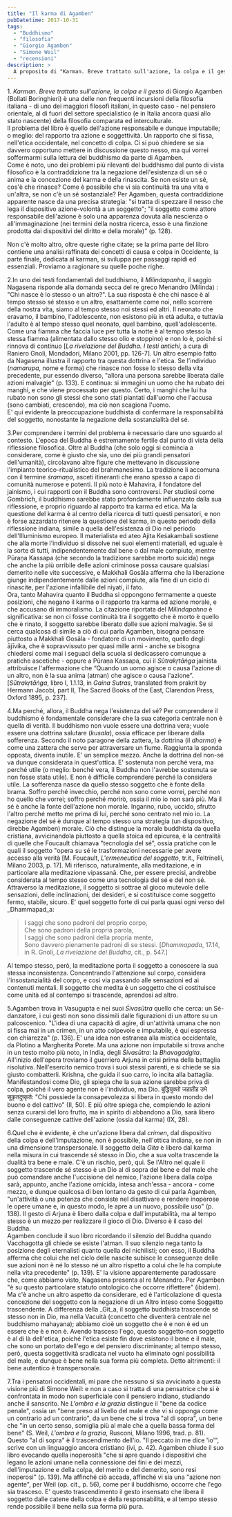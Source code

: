 ```yaml
---
title: "Il karma di Agamben"
pubDatetime: 2017-10-31 
tags: 
  - "Buddhismo"
  - "filosofia"
  - "Giorgio Agamben"
  - "Simone Weil"
  - "recensioni"
description: >
  A proposito di "Karman. Breve trattato sull'azione, la colpa e il gesto" di Giorgio Agamben.
---
```


1\. _Karman. Breve trattato sull'azione, la colpa e il gesto_ di Giorgio Agamben (Bollati Boringhieri) è una delle non frequenti incursioni della filosofia italiana - di uno dei maggiori filosofi italiani, in questo caso - nel pensiero orientale, al di fuori del settore specialistico (e in Italia ancora quasi allo stato nascente) della filosofia comparata ed interculturale.  
Il problema del libro è quello dell'azione responsabile e dunque imputabile; o meglio: del rapporto tra azione e soggettività. Un rapporto che si fissa, nell'etica occidentale, nel concetto di colpa. Ci si può chiedere se sia davvero opportuno mettere in discussione questo nesso, ma qui vorrei soffermarmi sulla lettura del buddhismo da parte di Agamben.  
Come è noto, uno dei problemi più rilevanti del buddhismo dal punto di vista filosofico è la contraddizione tra la negazione dell'esistenza di un sé o anima e la concezione del karma e della rinascita. Se non esiste un sé, cos'è che rinasce? Come è possibile che vi sia continuità tra una vita e un'altra, se non c'è un sé sostanziale? Per Agamben, questa contraddizione apparente nasce da una precisa strategia: "si tratta di spezzare il nesso che lega il dispositivo azione-volontà a un soggetto"; "il soggetto come attore responsabile dell'azione è solo una apparenza dovuta alla nescienza o all'immaginazione (nei termini della nostra ricerca, esso è una finzione prodotta dai dispositivi del diritto e della morale)" (p. 128). 

Non c'è molto altro, oltre queste righe citate; se la prima parte del libro contiene una analisi raffinata dei concetti di causa e colpa in Occidente, la parte finale, dedicata al karman, si sviluppa per passaggi rapidi ed essenziali. Proviamo a ragionare su quelle poche righe. 

2.In uno dei testi fondamentali del buddhismo, il _Milindapanha_, il saggio Nagasena risponde alla domanda secca del re greco Menandro (Milinda) : "Chi nasce è lo stesso o un altro?". La sua risposta è che chi nasce è al tempo stesso sé stesso e un altro, esattamente come noi, nello scorrere della nostra vita, siamo al tempo stesso noi stessi ed altri. Il neonato che eravamo, il bambino, l'adolescente, non esistono più in età adulta, e tuttavia l'adulto è al tempo stesso quel neonato, quel bambino, quell'adolescente. Come una fiamma che faccia luce per tutta la notte è al tempo stesso la stessa fiamma (alimentata dallo stesso olio e stoppino) e non lo è, poiché si rinnova di continuo \[_La rivelazione del Buddha. I testi antichi_, a cura di Raniero Gnoli, Mondadori, Milano 2001, pp. 126-7\]. Un altro esempio fatto da Nagasena illustra il rapporto tra questa dottrina e l'etica. Se l'individuo (_namarupa_, nome e forma) che rinasce non fosse lo stesso della vita precedente, pur essendo diverso, "allora una persona sarebbe liberata dalle azioni malvagie" (p. 133). E continua: si immagini un uomo che ha rubato dei manghi, e che viene processato per questo. Certo, i manghi che lui ha rubato non sono gli stessi che sono stati piantati dall'uomo che l'accusa (sono cambiati, crescendo), ma ciò non scagiona l'uomo.  
E' qui evidente la preoccupazione buddhista di confermare la responsabilità del soggetto, nonostante la negazione della sostanzialità del sé.


3.Per comprendere i termini del problema è necessario dare uno sguardo al contesto. L'epoca del Buddha è estremamente fertile dal punto di vista della riflessione filosofica. Oltre al Buddha (che solo oggi si comincia a considerare, come è giusto che sia, uno dei più grandi pensatori dell'umanità), circolavano altre figure che mettevano in discussione l'impianto teorico-ritualistico del brahmanesimo. La tradizione li accomuna con il termine _śramaṇa_, asceti itineranti che erano spesso a capo di comunità numerose e potenti. Il più noto è Mahavira, il fondatore del jainismo, i cui rapporti con il Buddha sono controversi. Per studiosi come Gombrich, il buddhismo sarebbe stato profondamente influenzato dalla sua riflessione, e proprio riguardo al rapporto tra karma ed etica. Ma la questione del karma è al centro della ricerca di tutti questi pensatori, e non è forse azzardato ritenere la questione del karma, in questo periodo della riflessione indiana, simile a quella dell'esistenza di Dio nel periodo dell'Illuminismo europeo. Il materialista ed ateo Ajita Keśakambali sostiene che alla morte l'individuo si dissolve nei suoi elementi materiali, ed uguale è la sorte di tutti, indipendentemente dal bene o dal male compiuto, mentre Pūraṇa Kassapa (che secondo la tradizione sarebbe morto suicida) nega che anche la più orribile delle azioni criminose possa causare qualsiasi demerito nelle vite successive, e Makkhali Gosāla afferma che la liberazione giunge indipendentemente dalle azioni compiute, alla fine di un ciclo di rinascite, per l'azione infallibile del niyati, il fato.  
Ora, tanto Mahavira quanto il Buddha si oppongono fermamente a queste posizioni, che negano il karma o il rapporto tra karma ed azione morale, e che accusano di immoralismo. La citazione riportata del _Milindapahna_ è significativa: se non ci fosse continuità tra il soggetto che è morto è quello che è rinato, il soggetto sarebbe liberato dalle sue azioni malvagie. Se si cerca qualcosa di simile a ciò di cui parla Agamben, bisogna pensare piuttosto a Makkhali Gosāla - fondatore di un movimento, quello degli ājīvika, che è sopravvissuto per quasi mille anni - anche se bisogna chiedersi come mai i seguaci della scuola si dedicassero comunque a pratiche ascetiche - oppure a Pūraṇa Kassapa, cui il _Sūtrakṛtāṅga_ jainista attribuisce l'affermazione che “Quando un uomo agisce o causa l'azione di un altro, non è la sua anima (atman) che agisce o causa l'azione”. \[_Sūtrakṛtāṅga_, libro I, 1.1.13, in _Gaina Sutras_, translated from prakrit by Hermann Jacobi, part II, The Sacred Books of the East, Clarendon Press, Oxford 1895, p. 237\].

4.Ma perché, allora, il Buddha nega l'esistenza del sé? Per comprendere il buddhismo è fondamentale considerare che la sua categoria centrale non è quella di verità. Il buddhismo non vuole essere una dottrina vera; vuole essere una dottrina salutare (_kusala_), ossia efficace per liberare dalla sofferenza. Secondo il noto paragone della zattera, la dottrina (il _dharma_) è come una zattera che serve per attraversare un fiume. Raggiunta la sponda opposta, diventa inutile. E' un semplice mezzo. Anche la dottrina del non-sé va dunque considerata in quest'ottica. E' sostenuta non perché vera, ma perché utile (o meglio: benché vera, il Buddha non l'avrebbe sostenuta se non fosse stata utile). E non è difficile comprendere perché la considera utile. La sofferenza nasce da quello stesso soggetto che è fonte della brama. Soffro perché invecchio, perché non sono come vorrei, perché non ho quello che vorrei; soffro perché morirò, ossia il mio io non sarà più. Ma il sé è anche la fonte dell'azione non morale. Inganno, rubo, uccido, sfrutto l'altro perché metto me prima di lui, perché sono centrato nel mio io. La negazione del sé è dunque al tempo stesso una strategia (un dispositivo, direbbe Agamben) morale. Ciò che distingue la morale buddhista da quella cristiana, avvicinandola piuttosto a quella stoica ed epicurea, è la centralità di quelle che Foucault chiamava "tecnologia del sé", ossia pratiche con le quali il soggetto "opera su sé le trasformazioni necessarie per avere accesso alla verità \[M. Foucault, _L'ermeneutica del soggetto_, tr.it., Feltrinelli, Milano 2003, p. 17\]. Mi riferisco, naturalmente, alla meditazione, e in particolare alla meditazione vipassanā. Che, per essere precisi, andrebbe considerata al tempo stesso come una tecnologia del sé e del non sé. Attraverso la meditazione, il soggetto si sottrae al gioco mutevole delle sensazioni, delle inclinazioni, dei desideri, e si costituisce come soggetto fermo, stabile, sicuro. E' quel soggetto forte di cui parla quasi ogni verso del _Dhammapad_a:

> I saggi che sono padroni del proprio corpo,  
> Che sono padroni della propria parola,  
> I saggi che sono padroni della propria mente,  
> Sono davvero pienamente padroni di se stessi. \[_Dhammapada_, 17.14, in R. Gnoli, _La rivelazione del Buddha_, cit., p. 547.\] 

Al tempo stesso, però, la meditazione porta il soggetto a conoscere la sua stessa inconsistenza. Concentrando l'attenzione sul corpo, considera l'insostanzialità del corpo, e così via passando alle sensazioni ed ai contenuti mentali. Il soggetto che medita è un soggetto che ci costituisce come unità ed al contempo si trascende, aprendosi ad altro. 

5.Agamben trova in Vasugupta e nei suoi _Śivasūtra_ quello che cerca: un Sé-danzatore, i cui gesti non sono dissimili dalle figurazioni di un attore su un palcoscenico. "L'idea di una capacità di agire, di un'attività umana che non si fissa mai in un crimen, in un atto colpevole e imputabile, è qui espressa con chiarezza" (p. 136). E' una idea non estranea alla mistica occidentale, da Plotino a Margherita Porete. Ma una azione non imputabile si trova anche in un testo molto più noto, in India, degli _Śivasūtra_: la _Bhavagadgita_. All'inizio dell'opera troviamo il guerriero Arjuna in crisi prima della battaglia risolutiva. Nell'esercito nemico trova i suoi stessi parenti, e si chiede se sia giusto combatterli. Krishna, che guida il suo carro, lo incita alla battaglia. Manifestandosi come Dio, gli spiega che la sua azione sarebbe priva di colpa, poiché il vero agente non è l'individuo, ma Dio. बुद्धियुक्तो जहातीह उभे सुकृतदुष्कृते: "Chi possiede la consapevolezza si libera in questo mondo del buono e del cattivo" (II, 50). E più oltre spiega che, compiendo le azioni senza curarsi del loro frutto, ma in spirito di abbandono a Dio, sarà libero dalle conseguenze cattive dell'azione (ossia dal karma) (IX, 28). 

6.Quel che è evidente, è che un'azione libera dal _crimen_, dal dispositivo della colpa e dell'imputazione, non è possibile, nell'ottica indiana, se non in una dimensione transpersonale. Il soggetto della _Gita_ è libero dal karma nella misura in cui trascende sé stesso in Dio, che a sua volta trascende la dualità tra bene e male. C'è un rischio, però, qui. Se l'Altro nel quale il soggetto trascende sé stesso è un Dio al di sopra del bene e del male che può comandare anche l'uccisione del nemico, l'azione libera dalla colpa sarà, appunto, anche l'azione omicida, intesa anch'essa - ancora - come mezzo, e dunque qualcosa di ben lontano da gesto di cui parla Agamben, "un'attività o una potenza che consiste nel disattivare e rendere inoperose le opere umane e, in questo modo, le apre a un nuovo, possibile uso" (p. 138). Il gesto di Arjuna è libero dalla colpa e dall'imputabilità, ma al tempo stesso è un mezzo per realizzare il gioco di Dio. Diverso è il caso del Buddha.   
Agamben conclude il suo libro ricordando il silenzio del Buddha quando Vacchagotta gli chiede se esiste l'atman. Il suo silenzio nega tanto la posizione degli eternalisti quanto quella dei nichilisti; con esso, il Buddha afferma che colui che nel ciclo delle nascite subisce le conseguenze delle sue azioni non è né lo stesso né un altro rispetto a colui che le ha compiute nella vita precedente" (p. 139). E' la visione apparentemente paradossare che, come abbiamo visto, Nagasena presenta al re Menandro. Per Agamben "è su questo particolare statuto ontologico che occorre riflettere" (ibidem). Ma c'è anche un altro aspetto da considerare, ed è l'articolazione di questa concezione del soggetto con la negazione di un Altro inteso come Soggetto trascendente. A differenza della _Git_a, il soggetto buddhista trascende sé stesso non in Dio, ma nella Vacuità (concetto che diventerà centrale nel buddhismo mahayana); abbiamo cioè un soggetto che è e non è ed un essere che è e non è. Avendo trasceso l'ego, questo soggetto-non soggetto è al di là dell'etica, poiché l'etica esiste fin dove esistono il bene e il male, che sono un portato dell'ego e del pensiero discriminante; al tempo stesso, però, questa soggettività sradicata nel vuoto ha eliminato ogni possibilità del male, e dunque è bene nella sua forma più completa. Detto altrimenti: il bene autentico è transpersonale.

7.Tra i pensatori occidentali, mi pare che nessuno si sia avvicinato a questa visione più di Simone Weil: e non a caso si tratta di una pensatrice che si è confrontata in modo non superficiale con il pensiero indiano, studiando anche il sanscrito. Ne _L'ombra e la grazia_ distingue il "bene da codice penale", ossia un "bene preso al livello del male e che vi si opponga come un contrario ad un contrario", da un bene che si trova "al di sopra", un bene che "in un certo senso, somiglia più al male che a quella bassa forma del bene" (S. Weil, _L'ombra e la grazia_, Rusconi, Milano 1996, trad. p. 81). Questo "al di sopra" è il trascendimento dell'io. "Il peccato in me dice 'io'", scrive con un linguaggio ancora cristiano (ivi, p. 42). Agamben chiude il suo libro evocando quella inoperosità "che si apre quando i dispositivi che legano le azioni umane nella connessione dei fini e dei mezzi, dell'imputazione e della colpa, del merito e del demerito, sono resi inoperosi" (p. 139). Ma affinché ciò accada, affinché vi sia una "azione non agente", per Weil (op. cit., p. 56), come per il buddhismo, occorre che l'ego sia trasceso. E' questo trascendimento il gesto insensato che libera il soggetto dalle catene della colpa e della responsabilità, e al tempo stesso rende possibile il bene nella sua forma più pura.
